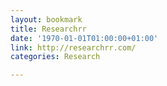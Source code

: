 ```yaml
---
layout: bookmark
title: Researchrr
date: '1970-01-01T01:00:00+01:00'
link: http://researchrr.com/
categories: Research

---
```


